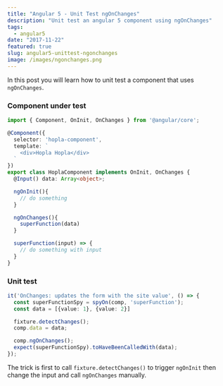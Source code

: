 ```yaml
---
title: "Angular 5 - Unit Test ngOnChanges"
description: "Unit test an angular 5 component using ngOnChanges"
tags:
  - angular5
date: "2017-11-22"
featured: true
slug: angular5-unittest-ngonchanges
image: /images/ngonchanges.png
---
```


In this post you will learn how to unit test a component that uses `ngOnChanges`.

### Component under test
```typescript
import { Component, OnInit, OnChanges } from '@angular/core';

@Component({
  selector: 'hopla-component',
  template: `
    <div>Hopla Hopla</div>
  `
})
export class HoplaComponent implements OnInit, OnChanges {
  @Input() data: Array<object>;

  ngOnInit(){
    // do something
  }

  ngOnChanges(){
    superFunction(data)
  }

  superFunction(input) => {
    // do something with input
  }
}
```

### Unit test

```typescript
it('OnChanges: updates the form with the site value', () => {
  const superFunctionSpy = spyOn(comp, 'superFunction');
  const data = [{value: 1}, {value: 2}]

  fixture.detectChanges();
  comp.data = data;

  comp.ngOnChanges();
  expect(superFunctionSpy).toHaveBeenCalledWith(data);
});
```

The trick is first to call `fixture.detectChanges()` to trigger `ngOnInit` then change the input and call `ngOnChanges` manually.
